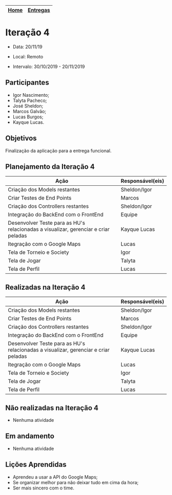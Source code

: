 [Home](/README.md) |  [Entregas](/docs/iteracoes.md) | 
|----|----|

# Iteração 4

* Data: 20/11/19

* Local: Remoto

* Intervalo: 30/10/2019 - 20/11/2019

## Participantes

  * Igor Nascimento;
  * Talyta Pacheco;
  * José Sheldon;
  * Marcos Galvão;
  * Lucas Burgos;
  * Kayque Lucas.

## Objetivos

Finalização da aplicação para a entrega funcional.

## Planejamento da Iteração 4

| Ação | Responsável(eis) |
|----------|----------|
| Criação dos Models restantes | Sheldon/Igor |
| Criar Testes de End Points | Marcos |
| Criação dos Controllers restantes | Sheldon/Igor |
| Integração do BackEnd com o FrontEnd  | Equipe |
| Desenvolver Teste para as HU's relacionadas a visualizar, gerenciar e criar peladas | Kayque Lucas |
| Itegração com o Google Maps | Lucas |
| Tela de Torneio e Society | Igor |
| Tela de Jogar | Talyta |
| Tela de Perfil | Lucas |


## Realizadas na Iteração 4

| Ação | Responsável(eis) |
|----------|----------|
| Criação dos Models restantes | Sheldon/Igor |
| Criar Testes de End Points | Marcos |
| Criação dos Controllers restantes | Sheldon/Igor |
| Integração do BackEnd com o FrontEnd  | Equipe |
| Desenvolver Teste para as HU's relacionadas a visualizar, gerenciar e criar peladas | Kayque Lucas |
| Itegração com o Google Maps | Lucas |
| Tela de Torneio e Society | Igor |
| Tela de Jogar | Talyta |
| Tela de Perfil | Lucas |


## Não realizadas na Iteração 4

* Nenhuma atividade

## Em andamento 

* Nenhuma atividade

## Lições Aprendidas
* Aprendeu a usar a API do Google Maps;
* Se organizar melhor para não deixar tudo em cima da hora;
* Ser mais sincero com o time.
